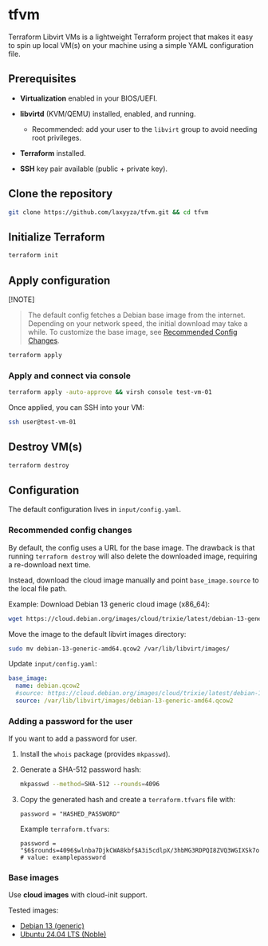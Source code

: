 # tfvm

Terraform Libvirt VMs is a lightweight Terraform project that makes it easy to spin up local VM(s) on your machine using a simple YAML configuration file.

## Prerequisites

- **Virtualization** enabled in your BIOS/UEFI.
- **libvirtd** (KVM/QEMU) installed, enabled, and running.

  - Recommended: add your user to the `libvirt` group to avoid needing root privileges.

- **Terraform** installed.
- **SSH** key pair available (public + private key).

## Clone the repository

```bash
git clone https://github.com/laxyyza/tfvm.git && cd tfvm
```

## Initialize Terraform

```bash
terraform init
```

## Apply configuration

[!NOTE]

> The default config fetches a Debian base image from the internet. Depending on your network speed, the initial download may take a while. To customize the base image, see [Recommended Config Changes](#recommended-config-changes).

```bash
terraform apply
```

### Apply and connect via console

```bash
terraform apply -auto-approve && virsh console test-vm-01
```

Once applied, you can SSH into your VM:

```bash
ssh user@test-vm-01
```

## Destroy VM(s)

```bash
terraform destroy
```

## Configuration

The default configuration lives in `input/config.yaml`.

### Recommended config changes

By default, the config uses a URL for the base image. The drawback is that running `terraform destroy` will also delete the downloaded image, requiring a re-download next time.

Instead, download the cloud image manually and point `base_image.source` to the local file path.

Example: Download Debian 13 generic cloud image (x86_64):

```bash
wget https://cloud.debian.org/images/cloud/trixie/latest/debian-13-generic-amd64.qcow2
```

Move the image to the default libvirt images directory:

```bash
sudo mv debian-13-generic-amd64.qcow2 /var/lib/libvirt/images/
```

Update `input/config.yaml`:

```yaml
base_image:
  name: debian.qcow2
  #source: https://cloud.debian.org/images/cloud/trixie/latest/debian-13-generic-amd64.qcow2
  source: /var/lib/libvirt/images/debian-13-generic-amd64.qcow2
```

### Adding a password for the user

If you want to add a password for user.

1. Install the `whois` package (provides `mkpasswd`).

2. Generate a SHA-512 password hash:

   ```bash
   mkpasswd --method=SHA-512 --rounds=4096
   ```

3. Copy the generated hash and create a `terraform.tfvars` file with:

   ```hcl
   password = "HASHED_PASSWORD"
   ```

   Example `terraform.tfvars`:

   ```hcl
   password = "$6$rounds=4096$wlnba7DjkCWA8kbf$A3i5cdlpX/3hbMG3RDPQI8ZVQ3WGIXSk7orTwlMyrw.VY9vVOBLa0DjC3LdWUuNqluSBtJGDWsXrjJJQXL4cD0" # value: examplepassword
   ```

### Base images

Use **cloud images** with cloud-init support.

Tested images:

- [Debian 13 (generic)](https://cloud.debian.org/images/cloud/trixie/latest/debian-13-generic-amd64.qcow2)
- [Ubuntu 24.04 LTS (Noble)](https://cloud-images.ubuntu.com/noble/current/noble-server-cloudimg-amd64.img)
